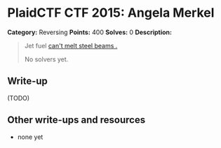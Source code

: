 # PlaidCTF CTF 2015: Angela Merkel

**Category:** Reversing
**Points:** 400
**Solves:** 0
**Description:**

> Jet fuel [can't melt steel beams .](http://play.plaidctf.com/files/dont_cheat_osx_yosemite_64_3c18b6aa6167ef59161b32921289c25e)
> 
> 
> No solvers yet.

## Write-up

(TODO)

## Other write-ups and resources

* none yet